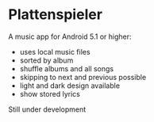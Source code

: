 # Plattenspieler

A music app for Android 5.1 or higher:
- uses local music files
- sorted by album
- shuffle albums and all songs
- skipping to next and previous possible
- light and dark design available
- show stored lyrics

Still under development